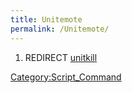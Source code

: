 ```yaml
---
title: Unitemote
permalink: /Unitemote/
---
```


1.  REDIRECT [unitkill](/unitkill "wikilink")

[Category:Script_Command](/Category:Script_Command "wikilink")